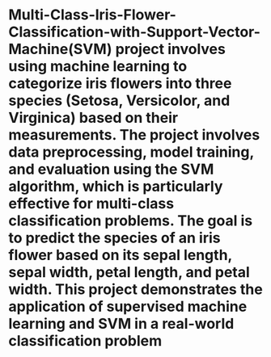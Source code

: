 # Multi-Class-Iris-Flower-Classification-with-Support-Vector-Machine(SVM) project involves using machine learning to categorize iris flowers into three species (Setosa, Versicolor, and Virginica) based on their measurements. The project involves data preprocessing, model training, and evaluation using the SVM algorithm, which is particularly effective for multi-class classification problems. The goal is to predict the species of an iris flower based on its sepal length, sepal width, petal length, and petal width. This project demonstrates the application of supervised machine learning and SVM in a real-world classification problem

